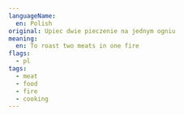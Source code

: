 ```yaml
---
languageName:
  en: Polish
original: Upiec dwie pieczenie na jednym ogniu
meaning:
  en: To roast two meats in one fire
flags:
  - pl
tags:
  - meat
  - food
  - fire
  - cooking
---
```

